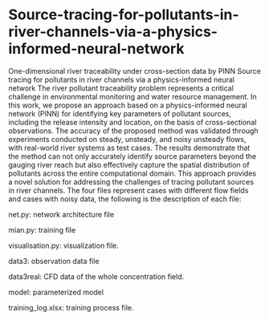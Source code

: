 # Source-tracing-for-pollutants-in-river-channels-via-a-physics-informed-neural-network
One-dimensional river traceability under cross-section data by PINN
Source tracing for pollutants in river channels via a physics-informed neural network
The river pollutant traceability problem represents a critical challenge in environmental monitoring and water resource management. In this work, we propose an approach based on a physics-informed neural network (PINN) for identifying key parameters of pollutant sources, including the release intensity and location, on the basis of cross-sectional observations. The accuracy of the proposed method was validated through experiments conducted on steady, unsteady, and noisy unsteady flows, with real-world river systems as test cases. The results demonstrate that the method can not only accurately identify source parameters beyond the gauging river reach but also effectively capture the spatial distribution of pollutants across the entire computational domain. This approach provides a novel solution for addressing the challenges of tracing pollutant sources in river channels.
The four files represent cases with different flow fields and cases with noisy data, the following is the description of each file:

net.py: network architecture file

mian.py: training file

visualisation.py: visualization file.

data3: observation data file

data3real: CFD data of the whole concentration field.

model: parameterized model

training_log.xlsx: training process file.

